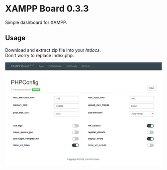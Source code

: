 # XAMPP Board 0.3.3
Simple dashboard for XAMPP.

Usage
---
Download and extract zip file into your *htdocs*. <br>
Don't worry to replace index.php.<br>

![Alt text](xamppboard/theme/assets/images/shot1.jpg?raw=true "ScreenShot XAMPPBoard for XAMPP")
